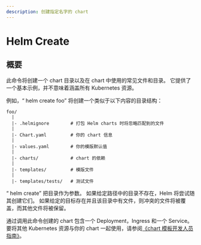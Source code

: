 ```yaml
---
description: 创建指定名字的 chart
---
```


# Helm Create

## 概要

此命令将创建一个 chart 目录以及在 chart 中使用的常见文件和目录。 它提供了一个基本示例，并不意味着涵盖所有 Kubernetes 资源。

例如，“ helm create foo” 将创建一个类似于以下内容的目录结构：

```text
foo/
  |
  |- .helmignore        # 打包 Helm charts 时将忽略匹配到的文件
  |
  |- Chart.yaml         # 你的 chart 信息
  |
  |- values.yaml        # 你的模版默认值
  |
  |- charts/            # chart 的依赖
  |
  |- templates/         # 模版文件
  |
  |- templates/tests/   # 测试文件
```

“ helm create” 把目录作为参数。 如果给定路径中的目录不存在，Helm 将尝试随其创建它们。 如果给定的目标存在并且该目录中有文件，则冲突的文件将被覆盖，而其他文件将被保留。

通过调用此命令创建的 chart 包含一个 Deployment，Ingress 和一个 Service。 要将其他 Kubernetes 资源与你的 chart 一起使用，请参阅[《chart 模板开发人员指南》](../using-helm/kubernetes-fa-hang-zhi-nan.md)。

